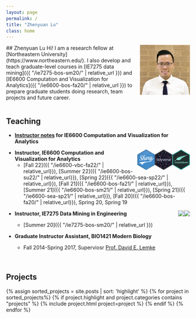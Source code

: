 ```yaml
---
layout: page
permalink: /
title: "Zhenyuan Lu"
class: home
---
```


<div class="columns" markdown="1">
<div class="intro" markdown="1">
## Zhenyuan Lu
Hi! I am a research fellow at [Northeastern University](https://www.northeastern.edu/). I also develop and teach graduate-level courses in [IE7275 data mining]({{ "/ie7275-bos-sm20/" | relative_url }}) and [IE6600 Computation and Visualization for Analytics]({{ "/ie6600-bos-fa20/" | relative_url }}) to prepare graduate students doing research, team projects and future career.

<!-- Using background and experience working in Biomedical sciences and data science fields over the last 10 years. I weave healthcare and machine learning concepts together. Prior to NEU, I worked as a research scientist with biotech and personal care companies and helped holds patents on disease diagnosis and healthcare inventions funded by the government and institutions.

I am actively contributing to open source projects on creating user-friendly R-shiny app and machine learning implementations. When I am not at work, I am a photographer with my own studio taking photos included but not limited to human-beings, driver-only road trips, etc. -->

<p>
<span class="social-buttons">
  <span class="item">
    <a href="mailto:{{ site.email }}" target="_blank">
      <i class="fas fa-envelope"></i>
    </a>
    <a href="https://github.com/zhenyuanlu" target="_blank">
      <i class="fab fa-github"></i>
    </a>
    <a href="https://www.linkedin.com/in/zhenyuanlu/" target="_blank">
      <i class="fab fa-linkedin-in"></i>
    </a>
  </span>
</span>

<!--
<span style="float: right">
  <a href="{{ '/cv/' | relative_url }}" target="_blank">
    <i class="far fa-file-pdf"></i>
    <b>CV</b>
  </a>
</span>-->

</p>
</div>

<div class="me" markdown="1">
<picture>
  <img src='/assets/img/staff/z.jpg'
    alt='Zhenyuan Lu'/>
</picture>
</div>
</div>


## Teaching

- **<a href="https://zhenyuanlu.com/r-comput-viz-notes/" target="_blank">Instructor notes</a> for IE6600 Computation and Visualization for Analytics**


<img src='https://raw.githubusercontent.com/rstudio/rmarkdown/main/man/figures/logo.png' align="right" height="55.5"/>
<img src='https://raw.githubusercontent.com/tidyverse/tidyverse/main/man/figures/logo.png' align="right" height="55.5"/>
<img src='https://raw.githubusercontent.com/rstudio/shiny/main/man/figures/logo.png' align="right" height="55.5"/>

- **Instructor, IE6600 Computation and Visualization for Analytics**
  - [Fall 22]({{ "/ie6600-vbc-fa22/" | relative_url}}), [Summer 22]({{ "/ie6600-bos-su22/" | relative_url}}), [Spring 22]({{ "/ie6600-sea-sp22/" | relative_url}}), [Fall 21]({{ "/ie6600-bos-fa21/" | relative_url}}), [Summer 21]({{ "/ie6600-bos-sm21/" | relative_url}}), [Spring 21]({{ "/ie6600-sea-sp21/" | relative_url}}), [Fall 20]({{ "/ie6600-bos-fa20/" | relative_url}}), Spring 20, Spring 19

<img src='https://torch.mlverse.org/css/images/hex/torch.png' align="right" height="55.5"/>
<img src='https://torch.mlverse.org/css/images/hex/torchvision.png' align="right" height="55.5"/>
<!-- <img src='https://keras.io/img/logo.png' align="right" height="50.5"/> -->

- **Instructor, IE7275 Data Mining in Engineering**
  - [Summer 20]({{ "/ie7275-bos-sm20/" | relative_url }})

- **Graduate Instructor Assistant, BIO1421 Modern Biology**
  - Fall 2014-Spring 2017, Superviosr <a href="https://www.bio.txstate.edu/about/Faculty---Staff/faculty/David-Lemke/Lemke-lab.html" target="_blank">Prof. David E. Lemke</a>


<br>



## Projects

<div class="featured-projects">

  {% assign sorted_projects = site.posts | sort: 'highlight' %}
  {% for project in sorted_projects%}
    {% if project.highlight and project.categories contains "projects" %}
      {% include project.html project=project %}
    {% endif %}
  {% endfor %}
</div>
<br>

<!-- <a href="{{ "/projects/" | relative_url }}" class="button">
  <i class="fas fa-chevron-circle-right"></i>
  Show More Projects
</a> -->



<!--## Tutorials

<div class="featured-tutorials">
  {% assign sorted_projects = site.posts | sort: 'highlight' %}
  {% for project in sorted_projects %}
    {% if project.highlight and project.categories contains "tutorials" %}
      {% include project.html project=project %}
    {% endif %}
  {% endfor %}
</div>
<a href="{{ "/projects/" | relative_url }}" class="button">
  <i class="fas fa-chevron-circle-right"></i>
  Show More Tutorials
</a>-->


<!--## Professional Experience
<div id="experience-section" class="tabbed-section">
  {% include experience.html %}
</div>-->

<br>
